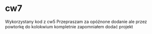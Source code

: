 # cw7
Wykorzystany kod z cw5
Przepraszam za opóźnone dodanie ale przez powtorkę do kolokwium kompletnie zapomniałem dodać projekt
